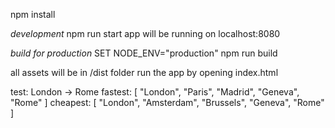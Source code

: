 npm install

*development*
npm run start
app will be running on localhost:8080

*build for production*
SET NODE_ENV="production"
npm run build

all assets will be in /dist folder
run the app by opening index.html


test:
London -> Rome
fastest: [ "London", "Paris", "Madrid", "Geneva", "Rome" ]
cheapest: [ "London", "Amsterdam", "Brussels", "Geneva", "Rome" ]
